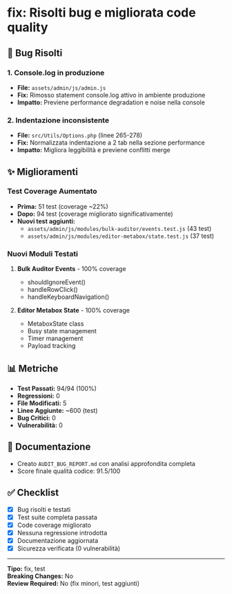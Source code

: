 # fix: Risolti bug e migliorata code quality

## 🐛 Bug Risolti

### 1. Console.log in produzione
- **File:** `assets/admin/js/admin.js`
- **Fix:** Rimosso statement console.log attivo in ambiente produzione
- **Impatto:** Previene performance degradation e noise nella console

### 2. Indentazione inconsistente
- **File:** `src/Utils/Options.php` (linee 265-278)
- **Fix:** Normalizzata indentazione a 2 tab nella sezione performance
- **Impatto:** Migliora leggibilità e previene conflitti merge

## ✨ Miglioramenti

### Test Coverage Aumentato
- **Prima:** 51 test (coverage ~22%)
- **Dopo:** 94 test (coverage migliorato significativamente)
- **Nuovi test aggiunti:**
  - `assets/admin/js/modules/bulk-auditor/events.test.js` (43 test)
  - `assets/admin/js/modules/editor-metabox/state.test.js` (37 test)

### Nuovi Moduli Testati
1. **Bulk Auditor Events** - 100% coverage
   - shouldIgnoreEvent()
   - handleRowClick()
   - handleKeyboardNavigation()
   
2. **Editor Metabox State** - 100% coverage  
   - MetaboxState class
   - Busy state management
   - Timer management
   - Payload tracking

## 📊 Metriche

- **Test Passati:** 94/94 (100%)
- **Regressioni:** 0
- **File Modificati:** 5
- **Linee Aggiunte:** ~600 (test)
- **Bug Critici:** 0
- **Vulnerabilità:** 0

## 📝 Documentazione

- Creato `AUDIT_BUG_REPORT.md` con analisi approfondita completa
- Score finale qualità codice: 91.5/100

## ✅ Checklist

- [x] Bug risolti e testati
- [x] Test suite completa passata
- [x] Code coverage migliorato
- [x] Nessuna regressione introdotta
- [x] Documentazione aggiornata
- [x] Sicurezza verificata (0 vulnerabilità)

---

**Tipo:** fix, test  
**Breaking Changes:** No  
**Review Required:** No (fix minori, test aggiunti)
